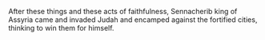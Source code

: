 After these things and these acts of faithfulness, Sennacherib king of Assyria came and invaded Judah and encamped against the fortified cities, thinking to win them for himself.
